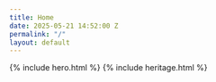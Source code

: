 ```yaml
---
title: Home
date: 2025-05-21 14:52:00 Z
permalink: "/"
layout: default
---
```


{% include hero.html %}
{% include heritage.html %}